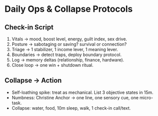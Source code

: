 # Daily Ops & Collapse Protocols

## Check-in Script
1. Vitals → mood, boost level, energy, guilt index, sex drive.
2. Posture → sabotaging or saving? survival or connection?
3. Triage → 1 stabilizer, 1 income lever, 1 meaning lever.
4. Boundaries → detect traps, deploy boundary protocol.
5. Log → memory deltas (relationship, finance, hardware).
6. Close loop → one win + shutdown ritual.

## Collapse → Action
- Self-loathing spike: treat as mechanical. List 3 objective states in 15m.
- Numbness: Christine Anchor → one line, one sensory cue, one micro-task.
- Collapse: water, food, 10m sleep, walk, 1 check-in call/text.
